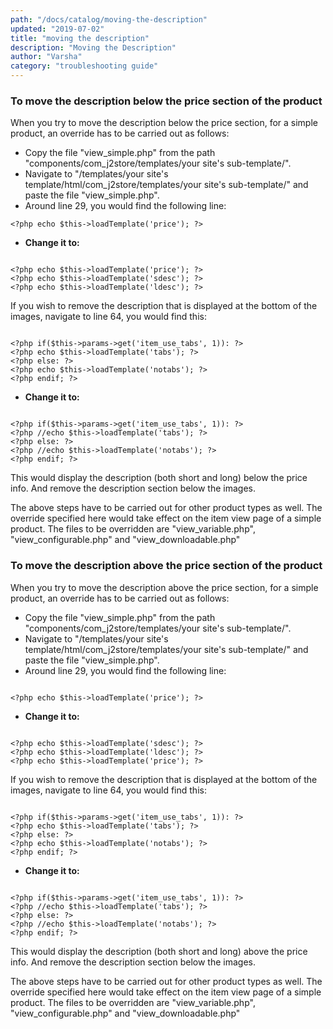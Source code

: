 ```yaml
---
path: "/docs/catalog/moving-the-description"
updated: "2019-07-02"
title: "moving the description"
description: "Moving the Description"
author: "Varsha"
category: "troubleshooting guide"
---
```


### To move the description below the price section of the product

When you try to move the  description below the price section, for a simple product, an override has to be carried out as follows:

* Copy the file "view_simple.php" from the path "components/com_j2store/templates/your site's sub-template/".
* Navigate to "/templates/your site's template/html/com_j2store/templates/your site's sub-template/" and paste the file "view_simple.php".
* Around line 29, you would find the following line:

```
<?php echo $this->loadTemplate('price'); ?>

```

* **Change it to:**

```

<?php echo $this->loadTemplate('price'); ?>
<?php echo $this->loadTemplate('sdesc'); ?>
<?php echo $this->loadTemplate('ldesc'); ?>

```

If you wish to remove the description that is displayed at  the  bottom of the images, navigate to line 64, you would find this:

```

<?php if($this->params->get('item_use_tabs', 1)): ?>
<?php echo $this->loadTemplate('tabs'); ?>
<?php else: ?>
<?php echo $this->loadTemplate('notabs'); ?>
<?php endif; ?>

```

* **Change it to:**

```

<?php if($this->params->get('item_use_tabs', 1)): ?>
<?php //echo $this->loadTemplate('tabs'); ?>
<?php else: ?>
<?php //echo $this->loadTemplate('notabs'); ?>
<?php endif; ?>

```

This would display the description (both short and long) below the price info. And remove the description section below the images.

The above steps have to be carried out for other product types as well. The override specified here would take effect on the item view page of a simple product. The files to be overridden are "view_variable.php", "view_configurable.php" and "view_downloadable.php"

### To move the description above the price section of the product

When you try to move the  description above the price section, for a simple product, an override has to be carried out as follows:

* Copy the file "view_simple.php" from the path "components/com_j2store/templates/your site's sub-template/".
* Navigate to "/templates/your site's template/html/com_j2store/templates/your site's sub-template/" and paste the file "view_simple.php".
* Around line 29, you would find the following line:

``` 

<?php echo $this->loadTemplate('price'); ?>

```

* **Change it to:**

```

<?php echo $this->loadTemplate('sdesc'); ?>
<?php echo $this->loadTemplate('ldesc'); ?>
<?php echo $this->loadTemplate('price'); ?>

```

If you wish to remove the description that is displayed at  the  bottom of the images, navigate to line 64, you would find this:

```

<?php if($this->params->get('item_use_tabs', 1)): ?>
<?php echo $this->loadTemplate('tabs'); ?>
<?php else: ?>
<?php echo $this->loadTemplate('notabs'); ?>
<?php endif; ?>

```

* **Change it to:**

```  

<?php if($this->params->get('item_use_tabs', 1)): ?>
<?php //echo $this->loadTemplate('tabs'); ?>
<?php else: ?>
<?php //echo $this->loadTemplate('notabs'); ?>
<?php endif; ?>

```
 
This would display the description (both short and long) above the price info. And remove the description section below the images.

The above steps have to be carried out for other product types as well. The override specified here would take effect on the item view page of a simple product. The files to be overridden are "view_variable.php", "view_configurable.php" and "view_downloadable.php"
